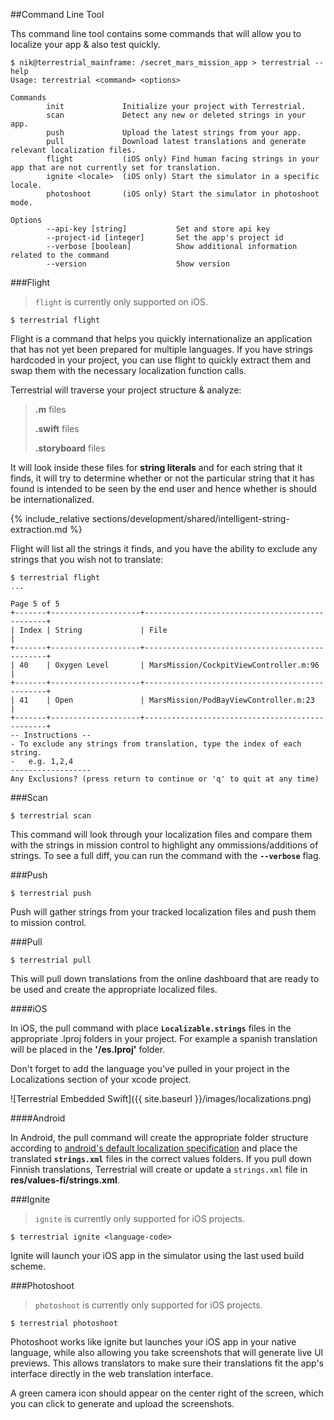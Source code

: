 
##Command Line Tool

Ths command line tool contains some commands that will allow you to localize your app & also test quickly.

    $ nik@terrestrial_mainframe: /secret_mars_mission_app > terrestrial --help
    Usage: terrestrial <command> <options>

    Commands
            init             Initialize your project with Terrestrial.
            scan             Detect any new or deleted strings in your app.
            push             Upload the latest strings from your app.
            pull             Download latest translations and generate relevant localization files.
            flight           (iOS only) Find human facing strings in your app that are not currently set for translation.
            ignite <locale>  (iOS only) Start the simulator in a specific locale.
            photoshoot       (iOS only) Start the simulator in photoshoot mode.

    Options
            --api-key [string]           Set and store api key
            --project-id [integer]       Set the app's project id
            --verbose [boolean]          Show additional information related to the command
            --version                    Show version

###Flight

> `flight` is currently only supported on iOS.

	$ terrestrial flight

Flight is a command that helps you quickly internationalize an application that has not yet been prepared for multiple languages. If you have strings hardcoded in your project, you can use flight to quickly extract them and swap them with the necessary localization function calls.

Terrestrial will traverse your project structure & analyze:

 > **.m** files 
 >
 > **.swift** files 
 >
 > **.storyboard** files 

It will look inside these files for **string literals** and for each string that it finds, it will try to determine whether or not the particular string that it has found is intended to be seen by the end user and hence whether is should be internationalized.

{% include_relative sections/development/shared/intelligent-string-extraction.md %}

Flight will list all the strings it finds, and you have the ability to exclude any strings that you wish not to translate:

    $ terrestrial flight 
    ...

    Page 5 of 5
    +-------+--------------------+------------------------------------------------+
    | Index | String             | File                                           |
    +-------+--------------------+------------------------------------------------+
    | 40    | Oxygen Level       | MarsMission/CockpitViewController.m:96         |
    +-------+--------------------+------------------------------------------------+
    | 41    | Open               | MarsMission/PodBayViewController.m:23          |
    +-------+--------------------+------------------------------------------------+
    -- Instructions --
    - To exclude any strings from translation, type the index of each string.
    -   e.g. 1,2,4
    ------------------
    Any Exclusions? (press return to continue or 'q' to quit at any time)

###Scan

	$ terrestrial scan

This command will look through your localization files and compare them with the strings in mission control to highlight any ommissions/additions of strings. To see a full diff, you can run the command with the **`--verbose`** flag.

###Push

	$ terrestrial push

Push will gather strings from your tracked localization files and push them to mission control.

###Pull

	$ terrestrial pull

This will pull down translations from the online dashboard that are ready to be used and create the appropriate localized files.

####iOS

In iOS, the pull command with place **`Localizable.strings`** files in the appropriate .lproj folders in your project. For example a spanish translation will be placed in the **'/es.lproj'** folder.

Don't forget to add the language you've pulled in your project in the Localizations section of your xcode project.

![Terrestrial Embedded Swift]({{ site.baseurl }}/images/localizations.png)

####Android

In Android, the pull command will create the appropriate folder structure according to [android's default localization specification](http://developer.android.com/guide/topics/resources/localization.html) and place the translated **`strings.xml`** files in the correct values folders. If you pull down Finnish translations, Terrestrial will create or update a `strings.xml` file in **res/values-fi/strings.xml**.


###Ignite

> `ignite` is currently only supported for iOS projects.

	$ terrestrial ignite <language-code>

Ignite will launch your iOS app in the simulator using the last used build scheme.

###Photoshoot

> `photoshoot` is currently only supported for iOS projects.

	$ terrestrial photoshoot

Photoshoot works like ignite but launches your iOS app in your native language, while also allowing you take screenshots that will generate live UI previews. This allows translators to make sure their translations fit the app's interface directly in the web translation interface.

A green camera icon should appear on the center right of the screen, which you can click to generate and upload the screenshots.

